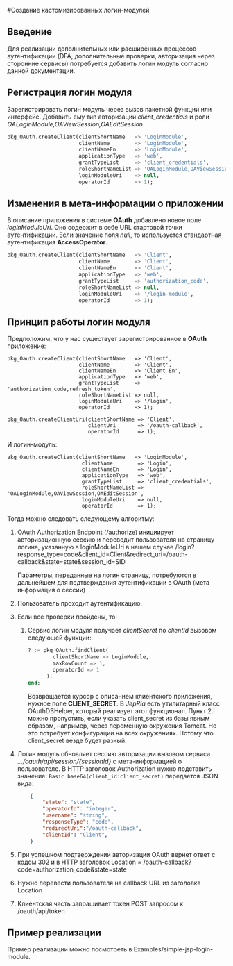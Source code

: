 #Создание кастомизированных логин-модулей

## Введение

Для реализации дополнительных или расширенных процессов аутентификации 
(DFA, дополнительные проверки, авторизация через сторонние сервисы) 
потребуется добавить логин модуль согласно данной документации.

## Регистрация логин модуля
Зарегистрировать логин модуль через вызов пакетной функции или интерфейс. 
Добавить ему тип авторизации _client\_credentials_ и роли _OALoginModule,OAViewSession,OAEditSession_.

``` sql
pkg_OAuth.createClient(clientShortName   => 'LoginModule',
                       clientName        => 'LoginModule',
                       clientNameEn      => 'LoginModule',
                       applicationType   => 'web',
                       grantTypeList     => 'client_credentials',
                       roleShortNameList => 'OALoginModule,OAViewSession,OAEditSession',
                       loginModuleUri    => null,
                       operatorId        => 1);
```
## Изменения в мета-информации о приложении
В описание приложения в системе **OAuth** добавлено новое поле _loginModuleUri_. 
Оно содержит в себе URL стартовой точки аутентификации. 
Если значение поля _null_, то используется стандартная аутентификация **AccessOperator**.
``` sql
pkg_Oauth.createClient(clientShortName   => 'Client',
                       clientName        => 'Client',
                       clientNameEn      => 'Client',
                       applicationType   => 'web',
                       grantTypeList     => 'authorization_code',
                       roleShortNameList => null,
                       loginModuleUri    => '/login-module',
                       operatorId        => 1);
```
## Принцип работы логин модуля
Предположим, что у нас существует зарегистрированное в **OAuth** приложение:
```
pkg_Oauth.createClient(clientShortName   => 'Client',
                       clientName        => 'Client',
                       clientNameEn      => 'Client En',
                       applicationType   => 'web',
                       grantTypeList     => 'authorization_code,refresh_token',
                       roleShortNameList => null,
                       loginModuleUri    => '/login',
                       operatorId        => 1);
```
```
pkg_Oauth.createClientUri(clientShortName => 'Client',
                          clientUri       => '/oauth-callback',
                          operatorId      => 1);
```
И логин-модуль:
```
зkg_Oauth.createClient(clientShortName   => 'LoginModule',
                        clientName        => 'Login',
                        clientNameEn      => 'Login',
                        applicationType   => 'web',
                        grantTypeList     => 'client_credentials',
                        roleShortNameList => 'OALoginModule,OAViewSession,OAEditSession',
                        loginModuleUri    => null,
                        operatorId        => 1);
```
Тогда можно следовать следующему алгоритму:

1. OAuth Authorization Endpoint (/authorize) инициирует авторизационную сессию и 
    переводит пользователя на страницу логина, указанную в loginModuleUri в нашем случае 
    /login?response\_type=code&client\_id=Client&redirect\_uri=/oauth-callback&state=state&session\_id=SID
    
    Параметры, переданные на логин страницу, потребуются в дальнейшем для подтверждения 
    аутентификации в OAuth (мета информация о сессии)

2. Пользователь проходит аутентификацию.
3. Если все проверки пройдены, то:
    1. Сервис логин модуля получает *clientSecret* по *clientId* вызовом следующей функции:
        ``` sql
        ? := pkg_OAuth.findClient(
                clientShortName => LoginModule,
                maxRowCount => 1,
                operatorId => 1
              );
        end;
        ```
        Возвращается курсор с описанием клиентского приложения, нужное поле **CLIENT\_SECRET**.
        В _JepRia_ есть утилитарный класс OAuthDBHelper, который реализует этот функционал.
        Пункт 2.i можно пропустить, если указать client\_secret из базы явным образом,
        например, через переменную окружения Tomcat. Но это потребует конфигурации на всех окружениях. 
        Потому что client\_secret везде будет разный.

4. Логин модуль обновляет сессию авторизации 
    вызовом сервиса _…/oauth/api/session/{sessionId}_ с мета-информацией о пользователе.
    В HTTP заголовок Authorization нужно подставить значение: ```Basic base64(client_id:client_secret)```
    передается JSON вида:
    ``` json 
        {
            "state": "state",
            "operatorId": "integer",
            "username": "string",
            "responseType": "code",
            "redirectUri":"/oauth-callback", 
            "clientId": "Client",
        }
    ```
5. При успешном подтверждении авторизации OAuth вернет ответ с кодом 302 и в HTTP заголовок Location = /oauth-callback?code=authorization\_code&state=state
6. Нужно перевести пользователя на callback URL из заголовка Location
7. Клиентская часть запрашивает токен POST запросом к /oauth/api/token

## Пример реализации
Пример реализации можно посмотреть в Examples/simple-jsp-login-module.

